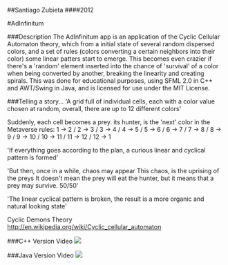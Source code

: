 ##Santiago Zubieta
####2012

#AdInfinitum

###Description
The AdInfinitum app is an application of the Cyclic Cellular Automaton theory, which from a initial state of several random dispersed colors, and a set of rules (colors converting a certain neighbors into their color) some linear patters start to emerge. This becomes even crazier if there's a 'random' element inserted into the chance of 'survival' of a color when being converted by another, breaking the linearity and creating spirals. This was done for educational purposes, using SFML 2.0 in C++ and AWT/Swing in Java, and is licensed for use under the MIT License.

###Telling a story...
'A grid full of individual cells, 
each with a color value chosen at random, 
overall, there are up to 12 different colors'

Suddenly, each cell becomes a prey. its hunter, is the 'next' color in the Metaverse rules:
1 -> 2 / 2 -> 3 / 3 -> 4 / 4 -> 5 / 5 -> 6 / 6 -> 7 / 7 -> 8 / 8 -> 9 / 9 -> 10 / 10 -> 11 / 11 -> 12 / 12 -> 1

'If everything goes according to the plan, 
a curious linear and cyclical pattern is formed'

'But then, once in a while, chaos may appear
This chaos, is the uprising of the preys
It doesn't mean the prey will eat the hunter,
but it means that a prey may survive. 50/50'

'The linear cyclical pattern is broken, 
the result is a more organic and natural looking state'

Cyclic Demons Theory
http://en.wikipedia.org/wiki/Cyclic_cellular_automaton

###C++ Version Video
[![](https://raw2.github.com/Zubieta/AdInfinitum/master/Screenshots/Screen_CPP.png)](http://www.youtube.com/watch?v=ggDWurIu6zI)

###Java Version Video
[![](https://raw2.github.com/Zubieta/AdInfinitum/master/Screenshots/Screen_Java.png)](http://www.youtube.com/watch?v=84-AlIMW7Fk)
